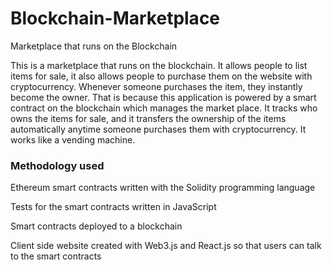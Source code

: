 # Blockchain-Marketplace
Marketplace that runs on the Blockchain


This is a marketplace that runs on the blockchain. It allows people to list items for sale, it also allows people to purchase them on the website with cryptocurrency. Whenever someone purchases the item, they instantly become the owner. That is because this application is powered by a smart contract on the blockchain which manages the market place. It tracks who owns the items for sale, and it transfers the ownership of the items automatically anytime someone purchases them with cryptocurrency. It works like a vending machine.


### Methodology used

Ethereum smart contracts written with the Solidity programming language

Tests for the smart contracts written in JavaScript

Smart contracts deployed to a blockchain

Client side website created with Web3.js and React.js so that users can talk to the smart contracts
